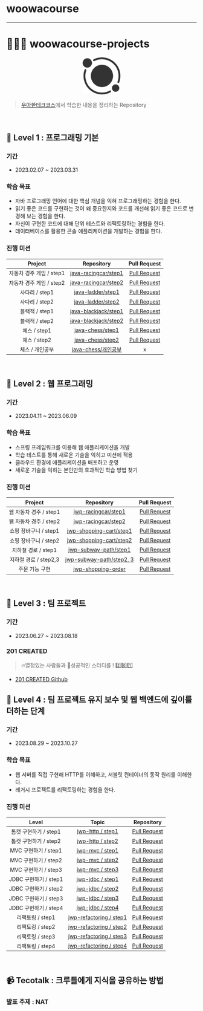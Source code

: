 # woowacourse
---
# 👨🏻‍💻 woowacourse-projects

<p align="center">
    <img src="./image.webp" alt="우아한 테크코스 포스터" width="20%" />
</p>



>  [우아한테크코스](https://woowacourse.github.io/)에서 학습한 내용을 정리하는 Repository

<br/>

## 🥚 Level 1 : 프로그래밍 기본

### 기간

- 2023.02.07 ~ 2023.03.31

### 학습 목표

- 자바 프로그래밍 언어에 대한 핵심 개념을 익혀 프로그래밍하는 경험을 한다.
- 읽기 좋은 코드를 구현하는 것이 왜 중요한지와 코드를 개선해 읽기 좋은 코드로 변경해 보는 경험을 한다.
- 자신이 구현한 코드에 대해 단위 테스트와 리팩토링하는 경험을 한다.
- 데이터베이스를 활용한 콘솔 애플리케이션을 개발하는 경험을 한다.

### 진행 미션

|      Project      |                                 Repository                                  |                              Pull Request                              |
|:-----------------:|:---------------------------------------------------------------------------:|:----------------------------------------------------------------------:|
| 자동차 경주 게임 / step1 | [java-racingcar/step1](https://github.com/CFalws/java-racingcar/tree/step1) | [Pull Request](https://github.com/woowacourse/java-racingcar/pull/444) |
| 자동차 경주 게임 / step2 | [java-racingcar/step2](https://github.com/CFalws/java-racingcar/tree/step2) | [Pull Request](https://github.com/woowacourse/java-racingcar/pull/586) |
|    사다리 / step1    |    [java-ladder/step1](https://github.com/CFalws/java-ladder/tree/step1)    |   [Pull Request](https://github.com/woowacourse/java-ladder/pull/86)   |
|    사다리 / step2    |    [java-ladder/step2](https://github.com/CFalws/java-ladder/tree/step2)    |  [Pull Request](https://github.com/woowacourse/java-ladder/pull/238)   |
|    블랙잭 / step1    | [java-blackjack/step1](https://github.com/CFalws/java-blackjack/tree/step1) | [Pull Request](https://github.com/woowacourse/java-blackjack/pull/467) |
|    블랙잭 / step2    | [java-blackjack/step2](https://github.com/CFalws/java-blackjack/tree/step2) | [Pull Request](https://github.com/woowacourse/java-blackjack/pull/519) |
|    체스 / step1     |     [java-chess/step1](https://github.com/CFalws/java-chess/tree/step1)     |   [Pull Request](https://github.com/woowacourse/java-chess/pull/445)   |
|    체스 / step2     |     [java-chess/step2](https://github.com/CFalws/java-chess/tree/step2)     |   [Pull Request](https://github.com/woowacourse/java-chess/pull/600)   |
|     체스 / 개인공부     |      [java-chess/개인공부](https://github.com/CFalws/java-chess/tree/new)       |                                   x                                    |
<br/>

## 🐣 Level 2 : 웹 프로그래밍

### 기간

- 2023.04.11 ~ 2023.06.09

### 학습 목표

- 스프링 프레임워크를 이용해 웹 애플리케이션을 개발
- 학습 테스트를 통해 새로운 기술을 익히고 미션에 적용
- 클라우드 환경에 애플리케이션을 배포하고 운영
- 새로운 기술을 익히는 본인만의 효과적인 학습 방법 찾기

### 진행 미션

|     Project      |                                    Repository                                     |                         Pull Request                         |
|:----------------:|:---------------------------------------------------------------------------------:| :----------------------------------------------------------: |
| 웹 자동차 경주 / step1 |     [jwp-racingcar/step1](https://github.com/CFalws/jwp-racingcar/tree/step1)     | [Pull Request](https://github.com/woowacourse/jwp-racingcar/pull/11) |
| 웹 자동차 경주 / step2 |     [jwp-racingcar/step2](https://github.com/CFalws/jwp-racingcar/tree/step2)     | [Pull Request](https://github.com/woowacourse/jwp-racingcar/pull/102) |
| 쇼핑 장바구니 / step1  | [jwp-shopping-cart/step1](https://github.com/CFalws/jwp-shopping-cart/tree/step1) | [Pull Request](https://github.com/woowacourse/jwp-shopping-cart/pull/176) |
| 쇼핑 장바구니 / step2  | [jwp-shopping-cart/step2](https://github.com/CFalws/jwp-shopping-cart/tree/step2) | [Pull Request](https://github.com/woowacourse/jwp-shopping-cart/pull/271) |
|  지하철 경로 / step1  |   [jwp-subway-path/step1](https://github.com/CFalws/jwp-subway-path/tree/step1)   | [Pull Request](https://github.com/woowacourse/jwp-subway-path/pull/37) |
| 지하철 경로 / step2,3 | [jwp-subway-path/step2, 3](https://github.com/CFalws/jwp-subway-path/tree/step2)  | [Pull Request](https://github.com/woowacourse/jwp-subway-path/pull/173) |
|     주문 기능 구현     |   [jwp-shopping-order](https://github.com/CFalws/jwp-shopping-order/tree/step1)   | [Pull Request](https://github.com/woowacourse/jwp-shopping-order/pull/85) |
<br/>

## 🐥 Level 3 : 팀 프로젝트

### 기간

- 2023.06.27 ~ 2023.08.18

### 201 CREATED
> 🔥열정있는 사람들과 💪성공적인 스터디를 ! 2️⃣0️⃣1️⃣
- [201 CREATED Github](https://github.com/woowacourse-teams/2023-yigongil)
  <br/>

## 🐓 Level 4 : 팀 프로젝트 유지 보수 및 웹 백엔드에 깊이를 더하는 단계

### 기간

- 2023.08.29 ~ 2023.10.27

### 학습 목표

- 웹 서버를 직접 구현해 HTTP를 이해하고, 서블릿 컨테이너의 동작 원리를 이해한다.
- 레거시 프로젝트를 리팩토링하는 경험을 한다.

### 진행 미션
|       Level       |                                      Topic                                      |                                 Repository                                 |                   
|:-----------------:|:-------------------------------------------------------------------------------:|:--------------------------------------------------------------------------:| 
|  톰캣 구현하기 / step1  |   [jwp-http / step1](https://github.com/CFalws/jwp-dashboard-http/tree/step1)   | [Pull Request](https://github.com/woowacourse/jwp-dashboard-http/pull/333) |
|  톰캣 구현하기 / step2  |   [jwp-http / step2](https://github.com/CFalws/jwp-dashboard-http/tree/step2)   | [Pull Request](https://github.com/woowacourse/jwp-dashboard-http/pull/436) |
| MVC 구현하기 / step1  |    [jwp-mvc / step1](https://github.com/CFalws/jwp-dashboard-mvc/tree/step1)    | [Pull Request](https://github.com/woowacourse/jwp-dashboard-mvc/pull/389)  |
| MVC 구현하기 / step2  |    [jwp-mvc / step2](https://github.com/CFalws/jwp-dashboard-mvc/tree/step2)    | [Pull Request](https://github.com/woowacourse/jwp-dashboard-mvc/pull/523)  |
| MVC 구현하기 / step3  |    [jwp-mvc / step3](https://github.com/CFalws/jwp-dashboard-mvc/tree/step3)    | [Pull Request](https://github.com/woowacourse/jwp-dashboard-mvc/pull/633)  |
| JDBC 구현하기 / step1 |   [jwp-jdbc / step1](https://github.com/CFalws/jwp-dashboard-jdbc/tree/step1)   | [Pull Request](https://github.com/woowacourse/jwp-dashboard-jdbc/pull/293) |
| JDBC 구현하기 / step2 |   [jwp-jdbc / step2](https://github.com/CFalws/jwp-dashboard-jdbc/tree/step2)   | [Pull Request](https://github.com/woowacourse/jwp-dashboard-jdbc/pull/438) |
| JDBC 구현하기 / step3 |   [jwp-jdbc / step3](https://github.com/CFalws/jwp-dashboard-jdbc/tree/step3)   | [Pull Request](https://github.com/woowacourse/jwp-dashboard-jdbc/pull/524) |
| JDBC 구현하기 / step4 |   [jwp-jdbc / step4](https://github.com/CFalws/jwp-dashboard-jdbc/tree/step4)   | [Pull Request](https://github.com/woowacourse/jwp-dashboard-jdbc/pull/605) |
|   리팩토링 / step1    | [jwp-refactoring / step1](https://github.com/CFalws/jwp-refactoring/tree/step1) |  [Pull Request](https://github.com/woowacourse/jwp-refactoring/pull/619)   |
|   리팩토링 / step2    | [jwp-refactoring / step2](https://github.com/CFalws/jwp-refactoring/tree/step2) |  [Pull Request](https://github.com/woowacourse/jwp-refactoring/pull/666)   |
|   리팩토링 / step3    | [jwp-refactoring / step3](https://github.com/CFalws/jwp-refactoring/tree/step3) |  [Pull Request](https://github.com/woowacourse/jwp-refactoring/pull/777)   |
|   리팩토링 / step4    | [jwp-refactoring / step4](https://github.com/CFalws/jwp-refactoring/tree/step4) |  [Pull Request](https://github.com/woowacourse/jwp-refactoring/pull/800)   |

<br/>

## 📹 Tecotalk : 크루들에게 지식을 공유하는 방법

### 발표 주제 : NAT

<br/>
